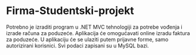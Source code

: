 # Firma-Studentski-projekt
Potrebno je izraditi program u .NET MVC tehnologiji za potrebe vođenja i izrade računa za poduzeće.  Aplikacija će omogućavati online izradu faktura za poduzeće. U aplikaciju će se ulaziti putem prijavne forme, samo autorizirani korisnici. Svi podaci zapisani su u MySQL bazi.  
